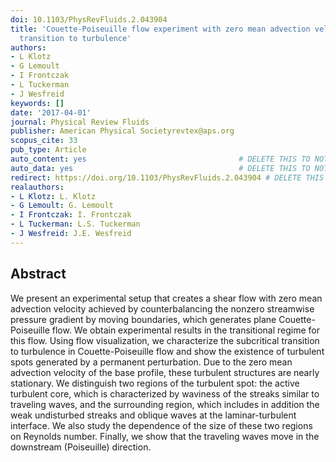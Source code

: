 ```yaml
---
doi: 10.1103/PhysRevFluids.2.043904
title: 'Couette-Poiseuille flow experiment with zero mean advection velocity: Subcritical
  transition to turbulence'
authors:
- L Klotz
- G Lemoult
- I Frontczak
- L Tuckerman
- J Wesfreid
keywords: []
date: '2017-04-01'
journal: Physical Review Fluids
publisher: American Physical Societyrevtex@aps.org
scopus_cite: 33
pub_type: Article
auto_content: yes                                  # DELETE THIS TO NOT AUTO GENERATE CONTENT
auto_data: yes                                     # DELETE THIS TO NOT AUTO GENERATE METADATA
redirect: https://doi.org/10.1103/PhysRevFluids.2.043904 # DELETE THIS TO NOT REDIRECT
realauthors:
- L Klotz: L. Klotz
- G Lemoult: G. Lemoult
- I Frontczak: I. Frontczak
- L Tuckerman: L.S. Tuckerman
- J Wesfreid: J.E. Wesfreid
---
```



## Abstract
We present an experimental setup that creates a shear flow with zero mean advection velocity achieved by counterbalancing the nonzero streamwise pressure gradient by moving boundaries, which generates plane Couette-Poiseuille flow. We obtain experimental results in the transitional regime for this flow. Using flow visualization, we characterize the subcritical transition to turbulence in Couette-Poiseuille flow and show the existence of turbulent spots generated by a permanent perturbation. Due to the zero mean advection velocity of the base profile, these turbulent structures are nearly stationary. We distinguish two regions of the turbulent spot: the active turbulent core, which is characterized by waviness of the streaks similar to traveling waves, and the surrounding region, which includes in addition the weak undisturbed streaks and oblique waves at the laminar-turbulent interface. We also study the dependence of the size of these two regions on Reynolds number. Finally, we show that the traveling waves move in the downstream (Poiseuille) direction.
